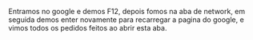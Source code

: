 Entramos no google e demos F12, depois fomos na aba de network, em seguida demos enter novamente para recarregar a pagina do google, e vimos todos os pedidos feitos ao abrir esta aba.